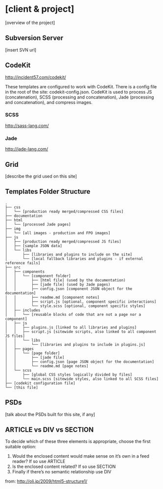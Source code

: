 # [client & project]

[overview of the project]

## Subversion Server

[insert SVN url]

## CodeKit

http://incident57.com/codekit/

These templates are configured to work with CodeKit. There is a config file in the root of the site: codekit-config.json. CodeKit is used to process JS (concatenation), SCSS (processing and concatenation), Jade (processing and concatenation), and compress images.

### SCSS

http://sass-lang.com/

### Jade

http://jade-lang.com/

## Grid

[describe the grid used on this site]

## Templates Folder Structure

    .
    ├── css
    │   └── [production ready merged/compressed CSS files]
    ├── documentation
    ├── html
    │   └── [processed Jade pages]
    ├── img
    │   └── [all images - production and FPO images]
    ├── js
    │   ├── [production ready merged/compressed JS files]
    │   ├── [sample JSON data]
    │   └── libs
    │       ├── [libraries and plugins to include on the site]
    │       └── [local fallback libraries and plugins - if external reference fails]
    ├── src
    │   ├── components
    │   │   └── [component folder]
    │   │       ├── [html file] (used by the documentation)
    │   │       ├── [jade file] (used by Jade pages)
    │   │       ├── config.json [component JSON object for the documentation]
    │   │       ├── readme.md [component notes]
    │   │       ├── script.js [optional, component specific interactions]
    │   │       └── style.scss [optional, component specific styles]
    │   ├── includes
    │   │   └── [reusable blocks of code that are not a page nor a component]
    │   ├── js
    │   │   ├── plugins.js [linked to all libraries and plugins]
    │   │   ├── script.js [sitewide scripts, also linked to all component JS files]
    │   │   └── libs
    │   │       └── [libraries and plugins to include in plugins.js]
    │   ├── pages
    │   │   └── [page folder]
    │   │       ├── [jade file]
    │   │       ├── config.json [page JSON object for the documentation]
    │   │       └── readme.md [page notes]
    │   └── scss
    │       ├── [global CSS styles logically divided by files]
    │       └── main.scss [sitewide styles, also linked to all SCSS files]
    ├── [codekit configuration file]
    └── [this file]

## PSDs

[talk about the PSDs built for this site, if any]

## ARTICLE vs DIV vs SECTION

To decide which of these three elements is appropriate, choose the first suitable option:

1. Would the enclosed content would make sense on it’s own in a feed reader? If so use ARTICLE
2. Is the enclosed content related? If so use SECTION
3. Finally if there’s no semantic relationship use DIV

from: http://oli.jp/2009/html5-structure1/

